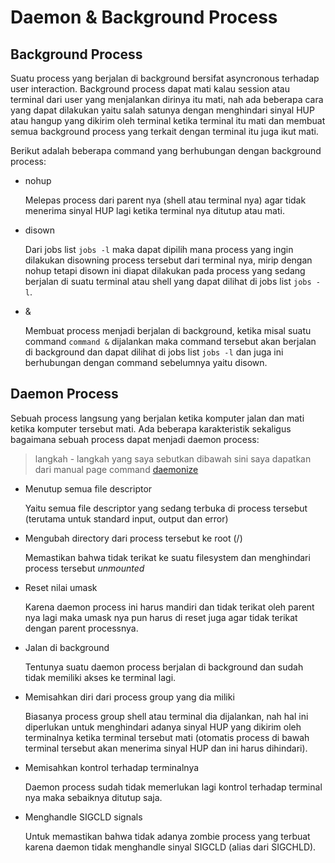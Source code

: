 # Daemon & Background Process
## Background Process
Suatu process yang berjalan di background bersifat asyncronous terhadap user
interaction. Background process dapat mati kalau session atau terminal dari user
yang menjalankan dirinya itu mati, nah ada beberapa cara yang dapat dilakukan
yaitu salah satunya dengan menghindari sinyal HUP atau hangup yang dikirim oleh
terminal ketika terminal itu mati dan membuat semua background process yang
terkait dengan terminal itu juga ikut mati.

Berikut adalah beberapa command yang berhubungan dengan background process:
- nohup

    Melepas process dari parent nya (shell atau terminal nya) agar tidak
    menerima sinyal HUP lagi ketika terminal nya ditutup atau mati.

- disown

    Dari jobs list `jobs -l` maka dapat dipilih mana process yang ingin
    dilakukan disowning process tersebut dari terminal nya, mirip dengan nohup
    tetapi disown ini diapat dilakukan pada process yang sedang berjalan di
    suatu terminal atau shell yang dapat dilihat di jobs list `jobs -l`.

- &

    Membuat process menjadi berjalan di background, ketika misal suatu command
    `command &` dijalankan maka command tersebut akan berjalan di background
    dan dapat dilihat di jobs list `jobs -l` dan juga ini berhubungan dengan
    command sebelumnya yaitu disown.

## Daemon Process
Sebuah process langsung yang berjalan ketika komputer jalan dan mati ketika
komputer tersebut mati. Ada beberapa karakteristik sekaligus bagaimana sebuah
process dapat menjadi daemon process:
> langkah - langkah yang saya sebutkan dibawah sini saya dapatkan dari manual
page command [daemonize](https://linux.die.net/man/1/daemonize)

- Menutup semua file descriptor

    Yaitu semua file descriptor yang sedang terbuka di process tersebut
    (terutama untuk standard input, output dan error)

- Mengubah directory dari process tersebut ke root (/)
    
    Memastikan bahwa tidak terikat ke suatu filesystem dan menghindari process
    tersebut *unmounted*

- Reset nilai umask

    Karena daemon process ini harus mandiri dan tidak terikat oleh parent nya
    lagi maka umask nya pun harus di reset juga agar tidak terikat dengan parent
    processnya.

- Jalan di background

    Tentunya suatu daemon process berjalan di background dan sudah tidak
    memiliki akses ke terminal lagi.

- Memisahkan diri dari process group yang dia miliki

    Biasanya process group shell atau terminal dia dijalankan, nah hal ini
    diperlukan untuk menghindari adanya sinyal HUP yang dikirim oleh terminalnya
    ketika terminal tersebut mati (otomatis process di bawah terminal tersebut
    akan menerima sinyal HUP dan ini harus dihindari).

- Memisahkan kontrol terhadap terminalnya

    Daemon process sudah tidak memerlukan lagi kontrol terhadap terminal nya
    maka sebaiknya ditutup saja.

- Menghandle SIGCLD signals

    Untuk memastikan bahwa tidak adanya zombie process yang terbuat karena
    daemon tidak menghandle sinyal SIGCLD (alias dari SIGCHLD).

